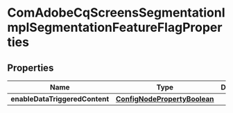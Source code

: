 

# ComAdobeCqScreensSegmentationImplSegmentationFeatureFlagProperties

## Properties

Name | Type | Description | Notes
------------ | ------------- | ------------- | -------------
**enableDataTriggeredContent** | [**ConfigNodePropertyBoolean**](ConfigNodePropertyBoolean.md) |  |  [optional]



